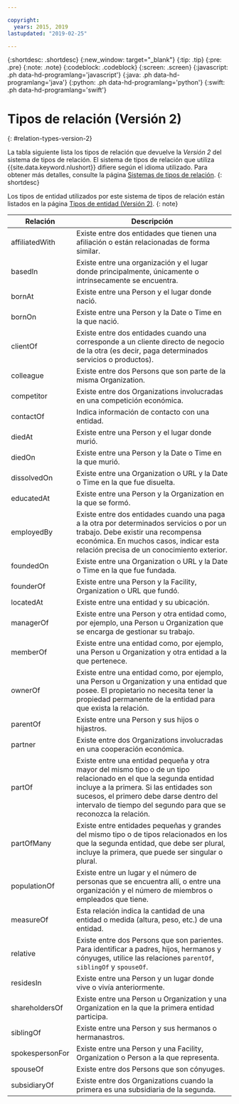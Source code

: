 ```yaml
---

copyright:
  years: 2015, 2019
lastupdated: "2019-02-25"

---
```


{:shortdesc: .shortdesc}
{:new_window: target="_blank"}
{:tip: .tip}
{:pre: .pre}
{:note: .note}
{:codeblock: .codeblock}
{:screen: .screen}
{:javascript: .ph data-hd-programlang='javascript'}
{:java: .ph data-hd-programlang='java'}
{:python: .ph data-hd-programlang='python'}
{:swift: .ph data-hd-programlang='swift'}

# Tipos de relación (Versión 2)
{: #relation-types-version-2}

La tabla siguiente lista los tipos de relación que devuelve la _Versión 2_ del sistema de tipos de relación. El sistema de tipos de relación que utiliza {{site.data.keyword.nlushort}} difiere según el idioma utilizado. Para obtener más detalles, consulte la página [Sistemas de tipos de relación](/docs/services/natural-language-understanding?topic=natural-language-understanding-relation-type-systems).
{: shortdesc}

Los tipos de entidad utilizados por este sistema de tipos de relación están listados en la página [Tipos de entidad (Versión 2)](/docs/services/natural-language-understanding?topic=natural-language-understanding-entity-types-version-2).
{: note}

| Relación        | Descripción |
|-----------------|----------------|
| affiliatedWith  | Existe entre dos entidades que tienen una afiliación o están relacionadas de forma similar. | 
| basedIn         | Existe entre una organización y el lugar donde principalmente, únicamente o intrínsecamente se encuentra. |
| bornAt          | Existe entre una Person y el lugar donde nació. |
| bornOn          | Existe entre una Person y la Date o Time en la que nació. |
| clientOf        | Existe entre dos entidades cuando una corresponde a un cliente directo de negocio de la otra (es decir, paga determinados servicios o productos). |
| colleague       | Existe entre dos Persons que son parte de la misma Organization. |
| competitor      | Existe entre dos Organizations involucradas en una competición económica. |
| contactOf       | Indica información de contacto con una entidad. |
| diedAt          | Existe entre una Person y el lugar donde murió. |
| diedOn          | Existe entre una Person y la Date o Time en la que murió. |
| dissolvedOn     | Existe entre una Organization o URL y la Date o Time en la que fue disuelta. |
| educatedAt      | Existe entre una Person y la Organization en la que se formó.|
| employedBy      | Existe entre dos entidades cuando una paga a la otra por determinados servicios o por un trabajo. Debe existir una recompensa económica. En muchos casos, indicar esta relación precisa de un conocimiento exterior. |
| foundedOn       | Existe entre una Organization o URL y la Date o Time en la que fue fundada. |
| founderOf       | Existe entre una Person y la Facility, Organization o URL que fundó. |
| locatedAt       | Existe entre una entidad y su ubicación. |
| managerOf       | Existe entre una Person y otra entidad como, por ejemplo, una Person u Organization que se encarga de gestionar su trabajo. |
| memberOf        | Existe entre una entidad como, por ejemplo, una Person u Organization y otra entidad a la que pertenece. |
| ownerOf         | Existe entre una entidad como, por ejemplo, una Person u Organization y una entidad que posee. El propietario no necesita tener la propiedad permanente de la entidad para que exista la relación. |
| parentOf        | Existe entre una Person y sus hijos o hijastros. |
| partner         | Existe entre dos Organizations involucradas en una cooperación económica. |
| partOf          | Existe entre una entidad pequeña y otra mayor del mismo tipo o de un tipo relacionado en el que la segunda entidad incluye a la primera. Si las entidades son sucesos, el primero debe darse dentro del intervalo de tiempo del segundo para que se reconozca la relación. |
| partOfMany      | Existe entre entidades pequeñas y grandes del mismo tipo o de tipos relacionados en los que la segunda entidad, que debe ser plural, incluye la primera, que puede ser singular o plural. |
| populationOf    | Existe entre un lugar y el número de personas que se encuentra allí, o entre una organización y el número de miembros o empleados que tiene. |
| measureOf      | Esta relación indica la cantidad de una entidad o medida (altura, peso, etc.) de una entidad. |
| relative        | Existe entre dos Persons que son parientes. Para identificar a padres, hijos, hermanos y cónyuges, utilice las relaciones `parentOf`, `siblingOf` y `spouseOf`. |
| residesIn       | Existe entre una Person y un lugar donde vive o vivía anteriormente. |
| shareholdersOf  | Existe entre una Person u Organization y una Organization en la que la primera entidad participa. |
| siblingOf       | Existe entre una Person y sus hermanos o hermanastros.     |
| spokespersonFor | Existe entre una Person y una Facility, Organization o Person a la que representa.  |
| spouseOf        | Existe entre dos Persons que son cónyuges. |
| subsidiaryOf    | Existe entre dos Organizations cuando la primera es una subsidiaria de la segunda. |
